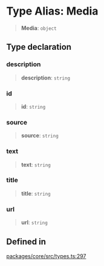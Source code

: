 # Type Alias: Media

> **Media**: `object`

## Type declaration

### description

> **description**: `string`

### id

> **id**: `string`

### source

> **source**: `string`

### text

> **text**: `string`

### title

> **title**: `string`

### url

> **url**: `string`

## Defined in

[packages/core/src/types.ts:297](https://github.com/elizaos/eliza/blob/7fcf54e7fb2ba027d110afcc319c0b01b3f181dc/packages/core/src/types.ts#L297)
